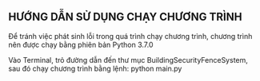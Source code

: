 <h2>HƯỚNG DẪN SỬ DỤNG CHẠY CHƯƠNG TRÌNH</h2>
<p>Để tránh việc phát sinh lỗi trong quá trình chạy chương trình, chương trình nên được chạy bằng phiên bản Python 3.7.0</p>
<p>Vào Terminal, trỏ đường dẫn đến thư mục BuildingSecurityFenceSystem, sau đó chạy chương trình bằng lệnh: python main.py</p>
